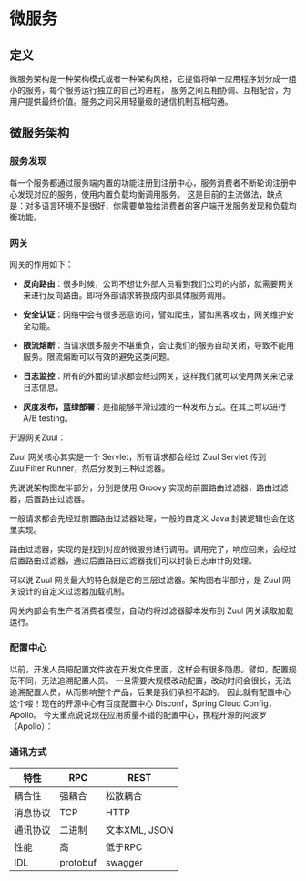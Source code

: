 # 微服务

## 定义

微服务架构是一种架构模式或者一种架构风格，它提倡将单一应用程序划分成一组小的服务，每个服务运行独立的自己的进程，
服务之间互相协调、互相配合，为用户提供最终价值。服务之间采用轻量级的通信机制互相沟通。

## 微服务架构

[](./pictures/微服务技术架构.jpeg)

### 服务发现

每一个服务都通过服务端内置的功能注册到注册中心，服务消费者不断轮询注册中心发现对应的服务，使用内置负载均衡调用服务。
这是目前的主流做法，缺点是：对多语言环境不是很好，你需要单独给消费者的客户端开发服务发现和负载均衡功能。

### 网关

网关的作用如下：

+ **反向路由**：很多时候，公司不想让外部人员看到我们公司的内部，就需要网关来进行反向路由。即将外部请求转换成内部具体服务调用。

+ **安全认证**：网络中会有很多恶意访问，譬如爬虫，譬如黑客攻击，网关维护安全功能。

+ **限流熔断**：当请求很多服务不堪重负，会让我们的服务自动关闭，导致不能用服务。限流熔断可以有效的避免这类问题。

+ **日志监控**：所有的外面的请求都会经过网关，这样我们就可以使用网关来记录日志信息。

+ **灰度发布，蓝绿部署**：是指能够平滑过渡的一种发布方式。在其上可以进行 A/B testing。

开源网关Zuul：

[](./pictures/开源网关Zuul架构.jpeg)

Zuul 网关核心其实是一个 Servlet，所有请求都会经过 Zuul Servlet 传到 ZuulFilter Runner，然后分发到三种过滤器。

先说说架构图左半部分，分别是使用 Groovy 实现的前置路由过滤器，路由过滤器，后置路由过滤器。

一般请求都会先经过前置路由过滤器处理，一般的自定义 Java 封装逻辑也会在这里实现。

路由过滤器，实现的是找到对应的微服务进行调用。调用完了，响应回来，会经过后置路由过滤器，通过后置路由过滤器我们可以封装日志审计的处理。

可以说 Zuul 网关最大的特色就是它的三层过滤器。架构图右半部分，是 Zuul 网关设计的自定义过滤器加载机制。

网关内部会有生产者消费者模型，自动的将过滤器脚本发布到 Zuul 网关读取加载运行。

### 配置中心

以前，开发人员把配置文件放在开发文件里面，这样会有很多隐患。譬如，配置规范不同，无法追溯配置人员。
一旦需要大规模改动配置，改动时间会很长，无法追溯配置人员，从而影响整个产品，后果是我们承担不起的。
因此就有配置中心这个喽！现在的开源中心有百度配置中心 Disconf，Spring Cloud Config，Apollo。
今天重点说说现在应用质量不错的配置中心，携程开源的阿波罗（Apollo）：

### 通讯方式

| 特性 | RPC | REST |
| --- | --- | --- | 
| 耦合性 | 强耦合 | 松散耦合 |
| 消息协议 | TCP | HTTP |
| 通讯协议 | 二进制 | 文本XML, JSON |
| 性能 | 高 | 低于RPC |
| IDL | protobuf | swagger |



